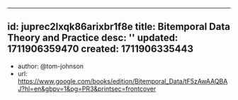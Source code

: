 ---
id: juprec2lxqk86arixbr1f8e
title: Bitemporal Data Theory and Practice
desc: ''
updated: 1711906359470
created: 1711906335443
----

- author: @tom-johnson
- url: https://www.google.com/books/edition/Bitemporal_Data/tF5zAwAAQBAJ?hl=en&gbpv=1&pg=PR3&printsec=frontcover